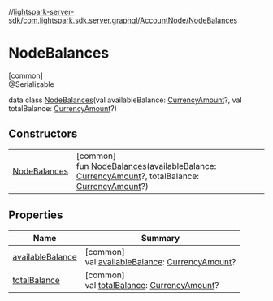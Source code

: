 //[lightspark-server-sdk](../../../../index.md)/[com.lightspark.sdk.server.graphql](../../index.md)/[AccountNode](../index.md)/[NodeBalances](index.md)

# NodeBalances

[common]\
@Serializable

data class [NodeBalances](index.md)(val availableBalance: [CurrencyAmount](../../../com.lightspark.sdk.server.model/-currency-amount/index.md)?, val totalBalance: [CurrencyAmount](../../../com.lightspark.sdk.server.model/-currency-amount/index.md)?)

## Constructors

| | |
|---|---|
| [NodeBalances](-node-balances.md) | [common]<br>fun [NodeBalances](-node-balances.md)(availableBalance: [CurrencyAmount](../../../com.lightspark.sdk.server.model/-currency-amount/index.md)?, totalBalance: [CurrencyAmount](../../../com.lightspark.sdk.server.model/-currency-amount/index.md)?) |

## Properties

| Name | Summary |
|---|---|
| [availableBalance](available-balance.md) | [common]<br>val [availableBalance](available-balance.md): [CurrencyAmount](../../../com.lightspark.sdk.server.model/-currency-amount/index.md)? |
| [totalBalance](total-balance.md) | [common]<br>val [totalBalance](total-balance.md): [CurrencyAmount](../../../com.lightspark.sdk.server.model/-currency-amount/index.md)? |
